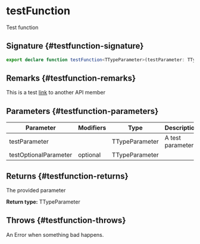 # testFunction

Test function

## Signature {#testfunction-signature}

```typescript
export declare function testFunction<TTypeParameter>(testParameter: TTypeParameter, testOptionalParameter?: TTypeParameter): TTypeParameter;
```

## Remarks {#testfunction-remarks}

This is a test [link](docs/simple-suite-test/testinterface-interface) to another API member

## Parameters {#testfunction-parameters}

| Parameter | Modifiers | Type | Description |
| --- | --- | --- | --- |
| testParameter |  | TTypeParameter | A test parameter |
| testOptionalParameter | optional | TTypeParameter |  |

## Returns {#testfunction-returns}

The provided parameter

**Return type:** TTypeParameter

## Throws {#testfunction-throws}

An Error when something bad happens.
